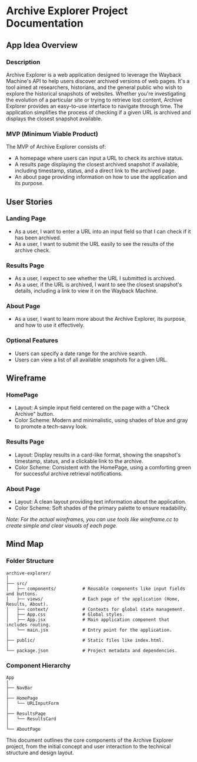 # Archive Explorer Project Documentation

## App Idea Overview

### Description
Archive Explorer is a web application designed to leverage the Wayback Machine's API to help users discover archived versions of web pages. It's a tool aimed at researchers, historians, and the general public who wish to explore the historical snapshots of websites. Whether you're investigating the evolution of a particular site or trying to retrieve lost content, Archive Explorer provides an easy-to-use interface to navigate through time. The application simplifies the process of checking if a given URL is archived and displays the closest snapshot available.

### MVP (Minimum Viable Product)
The MVP of Archive Explorer consists of:
- A homepage where users can input a URL to check its archive status.
- A results page displaying the closest archived snapshot if available, including timestamp, status, and a direct link to the archived page.
- An about page providing information on how to use the application and its purpose.

## User Stories

### Landing Page
- As a user, I want to enter a URL into an input field so that I can check if it has been archived.
- As a user, I want to submit the URL easily to see the results of the archive check.

### Results Page
- As a user, I expect to see whether the URL I submitted is archived.
- As a user, if the URL is archived, I want to see the closest snapshot's details, including a link to view it on the Wayback Machine.

### About Page
- As a user, I want to learn more about the Archive Explorer, its purpose, and how to use it effectively.

### Optional Features
- Users can specify a date range for the archive search.
- Users can view a list of all available snapshots for a given URL.

## Wireframe

### HomePage
- Layout: A simple input field centered on the page with a "Check Archive" button.
- Color Scheme: Modern and minimalistic, using shades of blue and gray to promote a tech-savvy look.

### Results Page
- Layout: Display results in a card-like format, showing the snapshot's timestamp, status, and a clickable link to the archive.
- Color Scheme: Consistent with the HomePage, using a comforting green for successful archive retrieval notifications.

### About Page
- Layout: A clean layout providing text information about the application.
- Color Scheme: Soft shades of the primary palette to ensure readability.

*Note: For the actual wireframes, you can use tools like wireframe.cc to create simple and clear visuals of each page.*

## Mind Map

### Folder Structure
```
archive-explorer/
│
├── src/
│   ├── components/          # Reusable components like input fields and buttons.
│   ├── views/               # Each page of the application (Home, Results, About).
│   ├── context/             # Contexts for global state management.
│   ├── App.css              # Global styles.
│   ├── App.jsx              # Main application component that includes routing.
│   └── main.jsx             # Entry point for the application.
│
├── public/                  # Static files like index.html.
│
└── package.json             # Project metadata and dependencies.
```

### Component Hierarchy
```
App
│
├── NavBar
│
├── HomePage
│   └── URLInputForm
│
├── ResultsPage
│   └── ResultsCard
│
└── AboutPage
```

This document outlines the core components of the Archive Explorer project, from the initial concept and user interaction to the technical structure and design layout. 